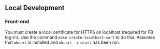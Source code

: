 

## Local Development

### Front-end

You must create a local certificate for HTTPS on localhost (required for FB log-in).
Use the command `make create-localhost-cert` to do this. 
Assumes that `mkcert` is installed and `mkcert -install` has been run.


